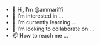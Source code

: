 - 👋 Hi, I’m @ammariffi
- 👀 I’m interested in ...
- 🌱 I’m currently learning ...
- 💞️ I’m looking to collaborate on ...
- 📫 How to reach me ...

<!---
ammariffi/ammariffi is a ✨ special ✨ repository because its `README.md` (this file) appears on your GitHub profile.
You can click the Preview link to take a look at your changes.
--->
